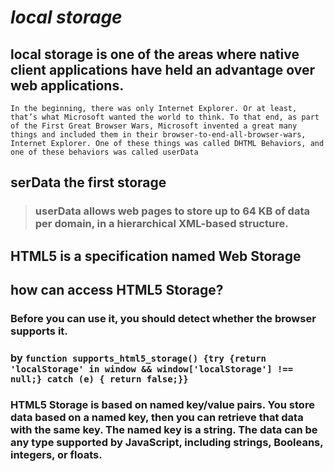 # ***local storage***
## local storage is one of the areas where native client applications have held an advantage over web applications. 
`In the beginning, there was only Internet Explorer. Or at least, that’s what Microsoft wanted the world to think. To that end, as part of the First Great Browser Wars, Microsoft invented a great many things and included them in their browser-to-end-all-browser-wars, Internet Explorer. One of these things was called DHTML Behaviors, and one of these behaviors was called userData`
## serData the first storage 
> ### userData allows web pages to store up to 64 KB of data per domain, in a hierarchical XML-based structure.
## HTML5 is a specification named Web Storage
## how can access HTML5 Storage?
### Before you can use it, you should detect whether the browser supports it.
### by `function supports_html5_storage() {try {return 'localStorage' in window && window['localStorage'] !== null;} catch (e) { return false;}}`
### HTML5 Storage is based on named key/value pairs. You store data based on a named key, then you can retrieve that data with the same key. The named key is a string. The data can be any type supported by JavaScript, including strings, Booleans, integers, or floats. 

